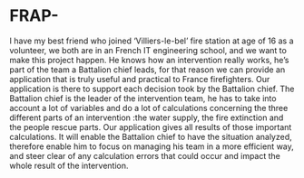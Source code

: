 # FRAP-

I have my best friend who joined ‘Villiers-le-bel’ fire station at age of 16 as a volunteer, we both are in an French IT engineering school, and we want to make this project happen. He knows how an intervention really works, he’s part of the team a Battalion chief leads, for that reason we can provide an application that is truly useful and practical to France firefighters. Our application is there to support each decision took by the Battalion chief. The Battalion chief is the leader of the intervention team, he has to take into account a lot of variables and do a lot of calculations concerning the three different parts of an intervention :the water supply, the fire extinction and the people rescue parts. Our application gives all results of those important calculations. It will enable the Battalion chief to have the situation analyzed, therefore enable him to focus on managing his team in a more efficient way, and steer clear of any calculation errors that could occur and impact the whole result of the intervention.

